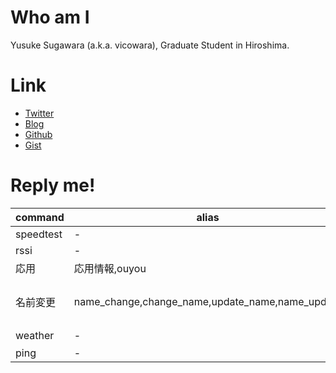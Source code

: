 Who am I
========
Yusuke Sugawara (a.k.a. vicowara), Graduate Student in Hiroshima.

Link
======

-   [Twitter](https://twitter.com/vicowara/)
-   [Blog](http://sugawarayusuke.hatenablog.com)
-   [Github](https://github.com/vicowara)
-   [Gist](https://gist.github.com/vicowara)

Reply me!
============

| command   | alias                                               | args       |
|-----------|-----------------------------------------------------|------------|
| speedtest | -                                                   | -          |
| rssi      | -                                                   | -          |
| 応用      | 応用情報,ouyou                                      | -          |
| 名前変更  | name\_change,change\_name,update\_name,name\_update | 新しい名前 |
| weather   | -                                                   | 場所       |
| ping      | -                                                   | -          |
